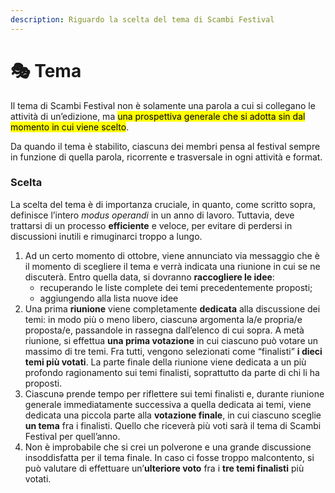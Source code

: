 ```yaml
---
description: Riguardo la scelta del tema di Scambi Festival
---
```


# 🎭 Tema

Il tema di Scambi Festival non è solamente una parola a cui si collegano le attività di un’edizione, ma <mark style="background-color:yellow;">una prospettiva generale che si adotta sin dal momento in cui viene scelto</mark>.

Da quando il tema è stabilito, ciascunз dei membri pensa al festival sempre in funzione di quella parola, ricorrente e trasversale in ogni attività e format.

### Scelta

La scelta del tema è di importanza cruciale, in quanto, come scritto sopra, definisce l’intero _modus operandi_ in un anno di lavoro. Tuttavia, deve trattarsi di un processo **efficiente** e veloce, per evitare di perdersi in discussioni inutili e rimuginarci troppo a lungo.

1. Ad un certo momento di ottobre, viene annunciato via messaggio che è il momento di scegliere il tema e verrà indicata una riunione in cui se ne discuterà. Entro quella data, si dovranno **raccogliere le idee**:
   * recuperando le liste complete dei temi precedentemente proposti;
   * aggiungendo alla lista nuove idee
2. Una prima **riunione** viene completamente **dedicata** alla discussione dei temi: in modo più o meno libero, ciascunə argomenta la/e propria/e proposta/e, passandole in rassegna dall’elenco di cui sopra. A metà riunione, si effettua **una prima votazione** in cui ciascuno può votare un massimo di tre temi. Fra tutti, vengono selezionati come “finalisti” **i dieci temi più votati**. La parte finale della riunione viene dedicata a un più profondo ragionamento sui temi finalisti, soprattutto da parte di chi li ha proposti.
3. Ciascunə prende tempo per riflettere sui temi finalisti e, durante riunione generale immediatamente successiva a quella dedicata ai temi, viene dedicata una piccola parte alla **votazione finale**, in cui ciascuno sceglie **un tema** fra i finalisti. Quello che riceverà più voti sarà il tema di Scambi Festival per quell’anno.
4. Non è improbabile che si crei un polverone e una grande discussione insoddisfatta per il tema finale. In caso ci fosse troppo malcontento, si può valutare di effettuare un’**ulteriore voto** fra i **tre temi finalisti** più votati.

